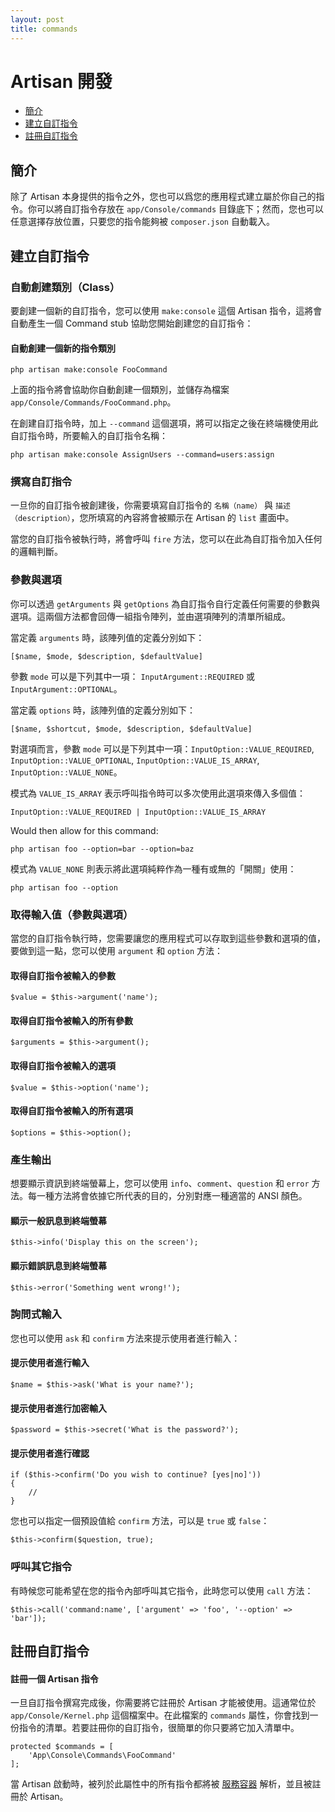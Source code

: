 ```yaml
---
layout: post
title: commands
---
```

# Artisan 開發

- [簡介](#introduction)
- [建立自訂指令](#building-a-command)
- [註冊自訂指令](#registering-commands)

<a name="introduction"></a>
## 簡介

除了 Artisan 本身提供的指令之外，您也可以爲您的應用程式建立屬於你自己的指令。你可以將自訂指令存放在 `app/Console/commands` 目錄底下；然而，您也可以任意選擇存放位置，只要您的指令能夠被 `composer.json` 自動載入。

<a name="building-a-command"></a>
## 建立自訂指令

### 自動創建類別（Class）

要創建一個新的自訂指令，您可以使用 `make:console` 這個 Artisan 指令，這將會自動產生一個 Command stub 協助您開始創建您的自訂指令：

#### 自動創建一個新的指令類別

	php artisan make:console FooCommand

上面的指令將會協助你自動創建一個類別，並儲存為檔案 `app/Console/Commands/FooCommand.php`。

在創建自訂指令時，加上 `--command` 這個選項，將可以指定之後在終端機使用此自訂指令時，所要輸入的自訂指令名稱：

	php artisan make:console AssignUsers --command=users:assign

### 撰寫自訂指令

一旦你的自訂指令被創建後，你需要填寫自訂指令的 `名稱（name）` 與 `描述（description）`，您所填寫的內容將會被顯示在 Artisan 的 `list` 畫面中。

當您的自訂指令被執行時，將會呼叫 `fire` 方法，您可以在此為自訂指令加入任何的邏輯判斷。

### 參數與選項

你可以透過 `getArguments` 與 `getOptions` 為自訂指令自行定義任何需要的參數與選項。這兩個方法都會回傳一組指令陣列，並由選項陣列的清單所組成。

當定義 `arguments` 時，該陣列值的定義分別如下：

	[$name, $mode, $description, $defaultValue]

參數 `mode` 可以是下列其中一項： `InputArgument::REQUIRED` 或 `InputArgument::OPTIONAL`。

當定義 `options` 時，該陣列值的定義分別如下：

	[$name, $shortcut, $mode, $description, $defaultValue]

對選項而言，參數 `mode` 可以是下列其中一項：`InputOption::VALUE_REQUIRED`, `InputOption::VALUE_OPTIONAL`, `InputOption::VALUE_IS_ARRAY`, `InputOption::VALUE_NONE`。

模式為 `VALUE_IS_ARRAY` 表示呼叫指令時可以多次使用此選項來傳入多個值：

	InputOption::VALUE_REQUIRED | InputOption::VALUE_IS_ARRAY

Would then allow for this command:

	php artisan foo --option=bar --option=baz

模式為 `VALUE_NONE` 則表示將此選項純粹作為一種有或無的「開關」使用：

	php artisan foo --option

### 取得輸入值（參數與選項）

當您的自訂指令執行時，您需要讓您的應用程式可以存取到這些參數和選項的值，要做到這一點，您可以使用 `argument` 和 `option` 方法：

#### 取得自訂指令被輸入的參數

	$value = $this->argument('name');

#### 取得自訂指令被輸入的所有參數

	$arguments = $this->argument();

#### 取得自訂指令被輸入的選項

	$value = $this->option('name');

#### 取得自訂指令被輸入的所有選項

	$options = $this->option();

### 產生輸出

想要顯示資訊到終端螢幕上，您可以使用 `info`、`comment`、`question` 和 `error` 方法。每一種方法將會依據它所代表的目的，分別對應一種適當的 ANSI 顏色。

#### 顯示一般訊息到終端螢幕

	$this->info('Display this on the screen');

#### 顯示錯誤訊息到終端螢幕

	$this->error('Something went wrong!');

### 詢問式輸入

您也可以使用 `ask` 和 `confirm` 方法來提示使用者進行輸入：

#### 提示使用者進行輸入

	$name = $this->ask('What is your name?');

#### 提示使用者進行加密輸入

	$password = $this->secret('What is the password?');

#### 提示使用者進行確認

	if ($this->confirm('Do you wish to continue? [yes|no]'))
	{
		//
	}

您也可以指定一個預設值給 `confirm` 方法，可以是 `true` 或 `false`：

	$this->confirm($question, true);

### 呼叫其它指令

有時候您可能希望在您的指令內部呼叫其它指令，此時您可以使用 `call` 方法：

	$this->call('command:name', ['argument' => 'foo', '--option' => 'bar']);

<a name="registering-commands"></a>
## 註冊自訂指令

#### 註冊一個 Artisan 指令

一旦自訂指令撰寫完成後，你需要將它註冊於 Artisan 才能被使用。這通常位於 `app/Console/Kernel.php` 這個檔案中。在此檔案的 `commands` 屬性，你會找到一份指令的清單。若要註冊你的自訂指令，很簡單的你只要將它加入清單中。

	protected $commands = [
		'App\Console\Commands\FooCommand'
	];

當 Artisan 啟動時，被列於此屬性中的所有指令都將被 [服務容器](/laravel_tw/docs/5.0/container) 解析，並且被註冊於 Artisan。
